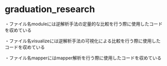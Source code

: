 # graduation_research
・ファイル名moduleには逆解析手法の定量的な比較を行う際に使用したコードを収めている

・ファイル名visualizeには逆解析手法の可視化による比較を行う際に使用したコードを収めている

・ファイル名mapperにはmapper解析を行う際に使用したコードを収めている
